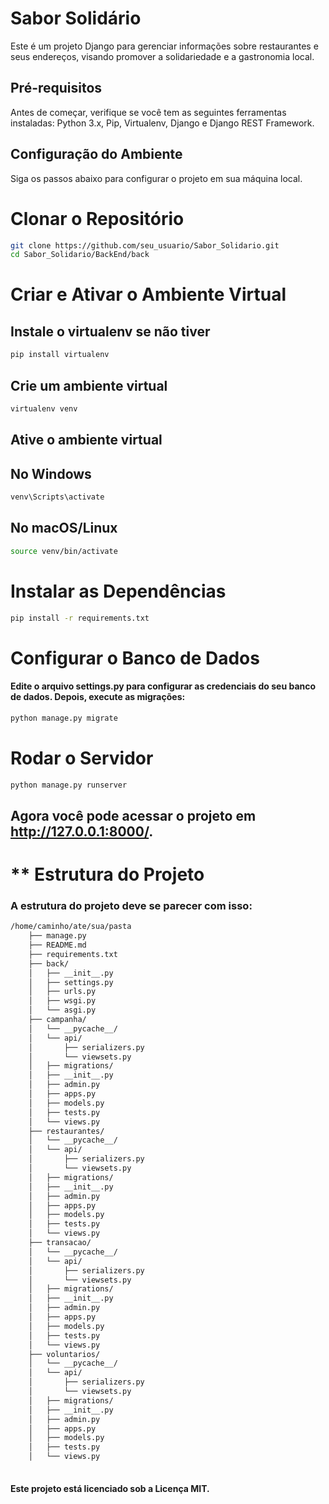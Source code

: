 # Sabor Solidário

Este é um projeto Django para gerenciar informações sobre restaurantes e seus endereços, visando promover a solidariedade e a gastronomia local.

## Pré-requisitos

Antes de começar, verifique se você tem as seguintes ferramentas instaladas: Python 3.x, Pip, Virtualenv, Django e Django REST Framework.

## Configuração do Ambiente

Siga os passos abaixo para configurar o projeto em sua máquina local.

# **Clonar o Repositório**
   ```bash
   git clone https://github.com/seu_usuario/Sabor_Solidario.git
   cd Sabor_Solidario/BackEnd/back
   ```

# **Criar e Ativar o Ambiente Virtual**

## Instale o virtualenv se não tiver
```bash
pip install virtualenv
```

## Crie um ambiente virtual
```bash
virtualenv venv
```

## Ative o ambiente virtual
## No Windows
```bash
venv\Scripts\activate
```
## No macOS/Linux
```bash
source venv/bin/activate
```


# **Instalar as Dependências**
```bash
pip install -r requirements.txt
```

# **Configurar o Banco de Dados**
#### Edite o arquivo settings.py para configurar as credenciais do seu banco de dados. Depois, execute as migrações:
```bash
python manage.py migrate
```

# **Rodar o Servidor**
```bash
python manage.py runserver

```

## Agora você pode acessar o projeto em http://127.0.0.1:8000/.

# ** Estrutura do Projeto
### A estrutura do projeto deve se parecer com isso:

```bash
/home/caminho/ate/sua/pasta
    ├── manage.py
    ├── README.md
    ├── requirements.txt
    ├── back/
    │   ├── __init__.py
    │   ├── settings.py
    │   ├── urls.py
    │   ├── wsgi.py
    │   └── asgi.py
    ├── campanha/
    │   └── __pycache__/
    │   └── api/
    │       ├── serializers.py
    │       └── viewsets.py
    │   ├── migrations/
    │   ├── __init__.py
    │   ├── admin.py
    │   ├── apps.py
    │   ├── models.py
    │   ├── tests.py
    │   └── views.py    
    ├── restaurantes/
    │   └── __pycache__/
    │   └── api/
    │       ├── serializers.py
    │       └── viewsets.py
    │   ├── migrations/
    │   ├── __init__.py
    │   ├── admin.py
    │   ├── apps.py
    │   ├── models.py
    │   ├── tests.py
    │   └── views.py
    ├── transacao/
    │   └── __pycache__/
    │   └── api/
    │       ├── serializers.py
    │       └── viewsets.py
    │   ├── migrations/
    │   ├── __init__.py
    │   ├── admin.py
    │   ├── apps.py
    │   ├── models.py
    │   ├── tests.py
    │   └── views.py
    ├── voluntarios/
    │   └── __pycache__/
    │   └── api/
    │       ├── serializers.py
    │       └── viewsets.py
    │   ├── migrations/
    │   ├── __init__.py
    │   ├── admin.py
    │   ├── apps.py
    │   ├── models.py
    │   ├── tests.py
    │   └── views.py
        

```


#### Este projeto está licenciado sob a Licença MIT.


